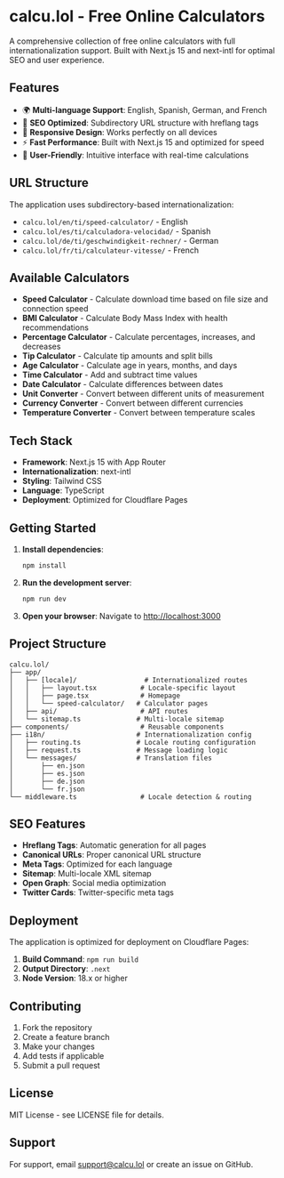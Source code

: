 # calcu.lol - Free Online Calculators

A comprehensive collection of free online calculators with full internationalization support. Built with Next.js 15 and next-intl for optimal SEO and user experience.

## Features

- 🌍 **Multi-language Support**: English, Spanish, German, and French
- 🚀 **SEO Optimized**: Subdirectory URL structure with hreflang tags
- 📱 **Responsive Design**: Works perfectly on all devices
- ⚡ **Fast Performance**: Built with Next.js 15 and optimized for speed
- 🎯 **User-Friendly**: Intuitive interface with real-time calculations

## URL Structure

The application uses subdirectory-based internationalization:

- `calcu.lol/en/ti/speed-calculator/` - English
- `calcu.lol/es/ti/calculadora-velocidad/` - Spanish  
- `calcu.lol/de/ti/geschwindigkeit-rechner/` - German
- `calcu.lol/fr/ti/calculateur-vitesse/` - French

## Available Calculators

- **Speed Calculator** - Calculate download time based on file size and connection speed
- **BMI Calculator** - Calculate Body Mass Index with health recommendations
- **Percentage Calculator** - Calculate percentages, increases, and decreases
- **Tip Calculator** - Calculate tip amounts and split bills
- **Age Calculator** - Calculate age in years, months, and days
- **Time Calculator** - Add and subtract time values
- **Date Calculator** - Calculate differences between dates
- **Unit Converter** - Convert between different units of measurement
- **Currency Converter** - Convert between different currencies
- **Temperature Converter** - Convert between temperature scales

## Tech Stack

- **Framework**: Next.js 15 with App Router
- **Internationalization**: next-intl
- **Styling**: Tailwind CSS
- **Language**: TypeScript
- **Deployment**: Optimized for Cloudflare Pages

## Getting Started

1. **Install dependencies**:
   ```bash
   npm install
   ```

2. **Run the development server**:
   ```bash
   npm run dev
   ```

3. **Open your browser**:
   Navigate to [http://localhost:3000](http://localhost:3000)

## Project Structure

```
calcu.lol/
├── app/
│   ├── [locale]/                 # Internationalized routes
│   │   ├── layout.tsx           # Locale-specific layout
│   │   ├── page.tsx             # Homepage
│   │   └── speed-calculator/   # Calculator pages
│   ├── api/                     # API routes
│   └── sitemap.ts              # Multi-locale sitemap
├── components/                  # Reusable components
├── i18n/                       # Internationalization config
│   ├── routing.ts              # Locale routing configuration
│   ├── request.ts              # Message loading logic
│   └── messages/               # Translation files
│       ├── en.json
│       ├── es.json
│       ├── de.json
│       └── fr.json
└── middleware.ts                # Locale detection & routing
```

## SEO Features

- **Hreflang Tags**: Automatic generation for all pages
- **Canonical URLs**: Proper canonical URL structure
- **Meta Tags**: Optimized for each language
- **Sitemap**: Multi-locale XML sitemap
- **Open Graph**: Social media optimization
- **Twitter Cards**: Twitter-specific meta tags

## Deployment

The application is optimized for deployment on Cloudflare Pages:

1. **Build Command**: `npm run build`
2. **Output Directory**: `.next`
3. **Node Version**: 18.x or higher

## Contributing

1. Fork the repository
2. Create a feature branch
3. Make your changes
4. Add tests if applicable
5. Submit a pull request

## License

MIT License - see LICENSE file for details.

## Support

For support, email support@calcu.lol or create an issue on GitHub.